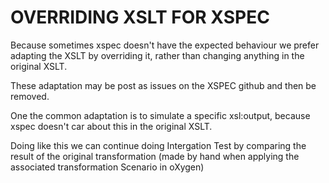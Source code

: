 # OVERRIDING XSLT FOR XSPEC

Because sometimes xspec doesn't have the expected behaviour we prefer adapting the XSLT by overriding it, rather than changing anything in the original XSLT.

These adaptation may be post as issues on the XSPEC github and then be removed.

One the common adaptation is to simulate a specific xsl:output, because xspec doesn't car about this in the original XSLT.

Doing like this we can continue doing Intergation Test by comparing the result of the original transformation (made by hand when applying the associated transformation Scenario in oXygen)
